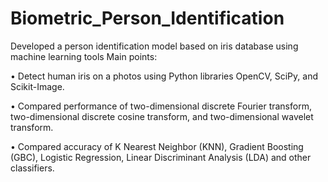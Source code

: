 # Biometric_Person_Identification
Developed a person identification model based on iris database using machine learning tools
Main points:

•	Detect human iris on a photos using Python libraries OpenCV, SciPy, and Scikit-Image.

•	Compared performance of two-dimensional discrete Fourier transform, two-dimensional discrete cosine transform, and two-dimensional wavelet transform.

•	Compared accuracy of K Nearest Neighbor (KNN), Gradient Boosting (GBC), Logistic Regression, Linear Discriminant Analysis (LDA) and other classifiers.
